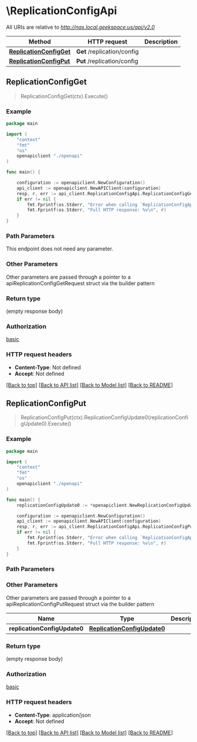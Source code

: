 # \ReplicationConfigApi

All URIs are relative to *http://nas.local.geekspace.us/api/v2.0*

Method | HTTP request | Description
------------- | ------------- | -------------
[**ReplicationConfigGet**](ReplicationConfigApi.md#ReplicationConfigGet) | **Get** /replication/config | 
[**ReplicationConfigPut**](ReplicationConfigApi.md#ReplicationConfigPut) | **Put** /replication/config | 



## ReplicationConfigGet

> ReplicationConfigGet(ctx).Execute()



### Example

```go
package main

import (
    "context"
    "fmt"
    "os"
    openapiclient "./openapi"
)

func main() {

    configuration := openapiclient.NewConfiguration()
    api_client := openapiclient.NewAPIClient(configuration)
    resp, r, err := api_client.ReplicationConfigApi.ReplicationConfigGet(context.Background()).Execute()
    if err != nil {
        fmt.Fprintf(os.Stderr, "Error when calling `ReplicationConfigApi.ReplicationConfigGet``: %v\n", err)
        fmt.Fprintf(os.Stderr, "Full HTTP response: %v\n", r)
    }
}
```

### Path Parameters

This endpoint does not need any parameter.

### Other Parameters

Other parameters are passed through a pointer to a apiReplicationConfigGetRequest struct via the builder pattern


### Return type

 (empty response body)

### Authorization

[basic](../README.md#basic)

### HTTP request headers

- **Content-Type**: Not defined
- **Accept**: Not defined

[[Back to top]](#) [[Back to API list]](../README.md#documentation-for-api-endpoints)
[[Back to Model list]](../README.md#documentation-for-models)
[[Back to README]](../README.md)


## ReplicationConfigPut

> ReplicationConfigPut(ctx).ReplicationConfigUpdate0(replicationConfigUpdate0).Execute()





### Example

```go
package main

import (
    "context"
    "fmt"
    "os"
    openapiclient "./openapi"
)

func main() {
    replicationConfigUpdate0 := *openapiclient.NewReplicationConfigUpdate0() // ReplicationConfigUpdate0 |  (optional)

    configuration := openapiclient.NewConfiguration()
    api_client := openapiclient.NewAPIClient(configuration)
    resp, r, err := api_client.ReplicationConfigApi.ReplicationConfigPut(context.Background()).ReplicationConfigUpdate0(replicationConfigUpdate0).Execute()
    if err != nil {
        fmt.Fprintf(os.Stderr, "Error when calling `ReplicationConfigApi.ReplicationConfigPut``: %v\n", err)
        fmt.Fprintf(os.Stderr, "Full HTTP response: %v\n", r)
    }
}
```

### Path Parameters



### Other Parameters

Other parameters are passed through a pointer to a apiReplicationConfigPutRequest struct via the builder pattern


Name | Type | Description  | Notes
------------- | ------------- | ------------- | -------------
 **replicationConfigUpdate0** | [**ReplicationConfigUpdate0**](ReplicationConfigUpdate0.md) |  | 

### Return type

 (empty response body)

### Authorization

[basic](../README.md#basic)

### HTTP request headers

- **Content-Type**: application/json
- **Accept**: Not defined

[[Back to top]](#) [[Back to API list]](../README.md#documentation-for-api-endpoints)
[[Back to Model list]](../README.md#documentation-for-models)
[[Back to README]](../README.md)

